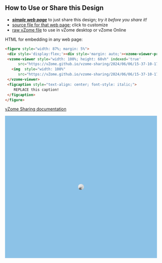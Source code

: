 
## How to Use or Share this Design

 - [***simple web page***](<https://vZome.github.io/vzome-sharing/2024/06/06/15-37-10-177Z-untitled/>) to just share this design; *try it before you share it!*
 - [source file for that web page](<https://github.com/vZome/vzome-sharing/edit/main/2024/06/06/15-37-10-177Z-untitled/index.md>); click to customize
 - [raw vZome file](<https://raw.githubusercontent.com/vZome/vzome-sharing/main/2024/06/06/15-37-10-177Z-untitled/untitled.vZome>) to use in vZome desktop or vZome Online
 
 HTML for embedding in any web page:
 ```html
<figure style="width: 87%; margin: 5%">
  <div style='display:flex;'><div style='margin: auto;'><vzome-viewer-previous label='prev step'></vzome-viewer-previous><vzome-viewer-next label='next step'></vzome-viewer-next></div></div>
  <vzome-viewer style="width: 100%; height: 60vh" indexed='true'
       src="https://vZome.github.io/vzome-sharing/2024/06/06/15-37-10-177Z-untitled/untitled.vZome" >
    <img  style="width: 100%"
       src="https://vZome.github.io/vzome-sharing/2024/06/06/15-37-10-177Z-untitled/untitled.png" >
  </vzome-viewer>
  <figcaption style="text-align: center; font-style: italic;">
     REPLACE this caption!
  </figcaption>
</figure>

 ```

[vZome Sharing documentation](https://vzome.github.io/vzome/sharing.html#how-it-works)

![Image](<untitled.png>)

